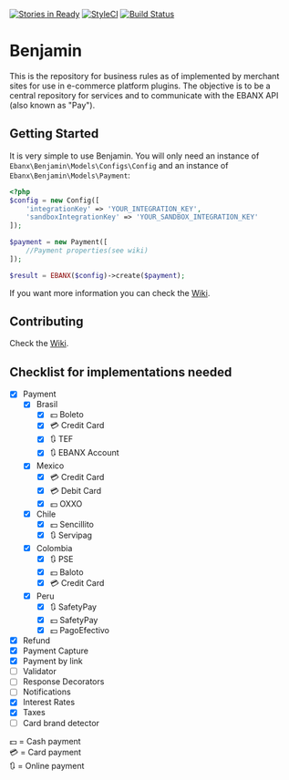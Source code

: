 [![Stories in Ready](https://badge.waffle.io/ebanx/benjamin.svg?label=ready&title=Ready)](http://waffle.io/ebanx/benjamin)
[![StyleCI](https://styleci.io/repos/89406660/shield?branch=master)](https://styleci.io/repos/89406660)
[![Build Status](https://travis-ci.org/ebanx/benjamin.svg?branch=master)](https://travis-ci.org/ebanx/benjamin)

# Benjamin

This is the repository for business rules as of implemented by merchant sites for use in e-commerce platform plugins.
The objective is to be a central repository for services and to communicate with the EBANX API (also known as "Pay").

## Getting Started

It is very simple to use Benjamin. You will only need an instance of `Ebanx\Benjamin\Models\Configs\Config` and an instance of `Ebanx\Benjamin\Models\Payment`:

```php
<?php
$config = new Config([
    'integrationKey' => 'YOUR_INTEGRATION_KEY',
    'sandboxIntegrationKey' => 'YOUR_SANDBOX_INTEGRATION_KEY'
]);

$payment = new Payment([
    //Payment properties(see wiki)
]);

$result = EBANX($config)->create($payment);
```

If you want more information you can check the [Wiki](https://github.com/ebanx/benjamin/wiki/Using-Benjamin).

## Contributing

Check the [Wiki](https://github.com/ebanx/benjamin/wiki/Contributing).

## Checklist for implementations needed

- [X] Payment
	- [X] Brasil
		- [X] :dollar: Boleto
		- [X] :credit_card: Credit Card
		- [X] :arrows_clockwise: TEF
		- [X] :arrows_clockwise: EBANX Account
	- [X] Mexico
		- [X] :credit_card: Credit Card
		- [X] :credit_card: Debit Card
		- [X] :dollar: OXXO
	- [X] Chile
		- [X] :dollar: Sencillito
		- [X] :arrows_clockwise: Servipag
	- [X] Colombia
		- [X] :arrows_clockwise: PSE
		- [X] :dollar: Baloto
		- [X] :credit_card: Credit Card
	- [X] Peru
		- [X] :arrows_clockwise: SafetyPay
		- [X] :dollar: SafetyPay
		- [X] :dollar: PagoEfectivo
- [X] Refund
- [X] Payment Capture
- [X] Payment by link
- [ ] Validator
- [ ] Response Decorators
- [ ] Notifications
- [X] Interest Rates
- [X] Taxes
- [ ] Card brand detector

:dollar: = Cash payment  
:credit_card: = Card payment  
:arrows_clockwise: = Online payment  
